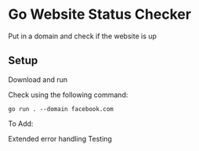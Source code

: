 # Go Website Status Checker

Put in a domain and check if the website is up

## Setup

Download and run

Check using the following command:

```
go run . --domain facebook.com
```

To Add:

Extended error handling
Testing
